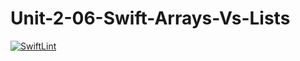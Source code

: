 # Unit-2-06-Swift-Arrays-Vs-Lists
[![SwiftLint](https://github.com/ICS4U-Programming-NoahS/Unit-2-06-Swift-Arrays-Vs-Lists/workflows/SwiftLint/badge.svg)](https://github.com/ICS4U-Programming-NoahS/Unit-2-06-Swift-Arrays-Vs-Lists/actions)
